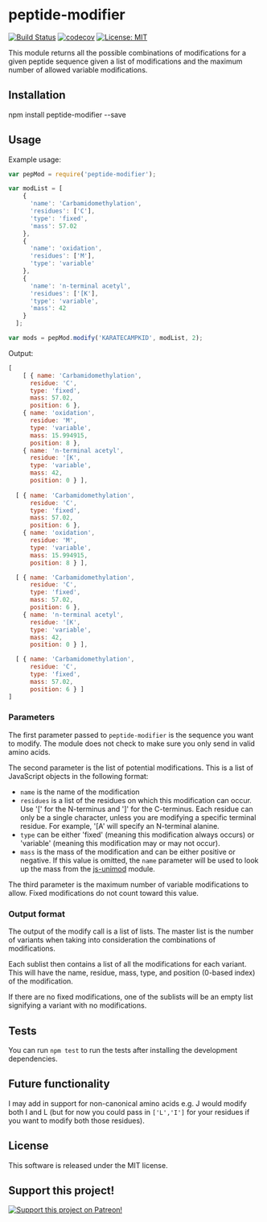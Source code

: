 # peptide-modifier

[![Build Status](https://travis-ci.org/emptyport/peptide-modifier.svg?branch=master)](https://travis-ci.org/emptyport/peptide-modifier)
[![codecov](https://codecov.io/gh/emptyport/peptide-modifier/branch/master/graph/badge.svg)](https://codecov.io/gh/emptyport/peptide-modifier)
[![License: MIT](https://img.shields.io/badge/License-MIT-yellow.svg)](https://opensource.org/licenses/MIT)

This module returns all the possible combinations of modifications for a given peptide sequence given a list of modifications and the maximum number of allowed variable modifications.

## Installation
npm install peptide-modifier --save

## Usage
Example usage:
```javascript
var pepMod = require('peptide-modifier');

var modList = [
    {
      'name': 'Carbamidomethylation',
      'residues': ['C'],
      'type': 'fixed',
      'mass': 57.02
    },
    {
      'name': 'oxidation',
      'residues': ['M'],
      'type': 'variable'
    },
    {
      'name': 'n-terminal acetyl',
      'residues': ['[K'],
      'type': 'variable',
      'mass': 42
    }
  ];

var mods = pepMod.modify('KARATECAMPKID', modList, 2);
```

Output:
```javascript
[ 
    [ { name: 'Carbamidomethylation',
      residue: 'C',
      type: 'fixed',
      mass: 57.02,
      position: 6 },
    { name: 'oxidation',
      residue: 'M',
      type: 'variable',
      mass: 15.994915,
      position: 8 },
    { name: 'n-terminal acetyl',
      residue: '[K',
      type: 'variable',
      mass: 42,
      position: 0 } ],
      
  [ { name: 'Carbamidomethylation',
      residue: 'C',
      type: 'fixed',
      mass: 57.02,
      position: 6 },
    { name: 'oxidation',
      residue: 'M',
      type: 'variable',
      mass: 15.994915,
      position: 8 } ],

  [ { name: 'Carbamidomethylation',
      residue: 'C',
      type: 'fixed',
      mass: 57.02,
      position: 6 },
    { name: 'n-terminal acetyl',
      residue: '[K',
      type: 'variable',
      mass: 42,
      position: 0 } ],

  [ { name: 'Carbamidomethylation',
      residue: 'C',
      type: 'fixed',
      mass: 57.02,
      position: 6 } ] 
]
```

### Parameters
The first parameter passed to ```peptide-modifier``` is the sequence you want to modify. The module does not check to make sure you only send in valid amino acids.

The second parameter is the list of potential modifications. This is a list of JavaScript objects in the following format:
* ```name``` is the name of the modification
* ```residues``` is a list of the residues on which this modification can occur. Use '[' for the N-terminus and ']' for the C-terminus. Each residue can only be a single character, unless you are modifying a specific terminal residue. For example, '[A' will specify an N-terminal alanine.
* ```type``` can be either 'fixed' (meaning this modification always occurs) or 'variable' (meaning this modification may or may not occur).
* ```mass``` is the mass of the modification and can be either positive or negative. If this value is omitted, the ```name``` parameter will be used to look up the mass from the [js-unimod](https://www.npmjs.com/package/js-unimod) module.

The third parameter is the maximum number of variable modifications to allow. Fixed modifications do not count toward this value.

### Output format
The output of the modify call is a list of lists. The master list is the number of variants when taking into consideration the combinations of modifications.

Each sublist then contains a list of all the modifications for each variant. This will have the name, residue, mass, type, and position (0-based index) of the modification.

If there are no fixed modifications, one of the sublists will be an empty list signifying a variant with no modifications.

## Tests
You can run `npm test` to run the tests after installing the development dependencies.

## Future functionality
I may add in support for non-canonical amino acids e.g. J would modify both I and L (but for now you could pass in ```['L','I']``` for your residues if you want to modify both those residues).

## License
This software is released under the MIT license.

## Support this project!

[![Support this project on Patreon!](https://c5.patreon.com/external/logo/become_a_patron_button.png)](https://www.patreon.com/MikeTheBiochem)
